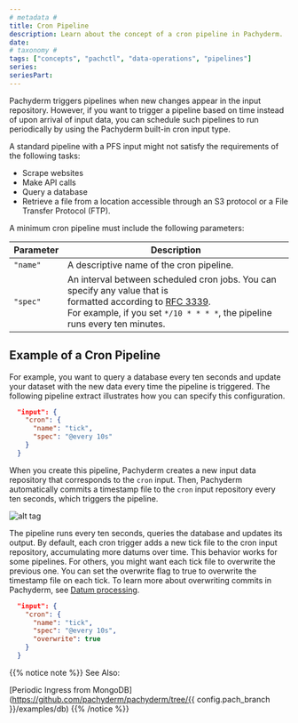```yaml
---
# metadata # 
title: Cron Pipeline
description: Learn about the concept of a cron pipeline in Pachyderm. 
date: 
# taxonomy #
tags: ["concepts", "pachctl", "data-operations", "pipelines"]
series:
seriesPart:
--- 
```


Pachyderm triggers pipelines when new changes appear in the input repository.
However, if you want to trigger a pipeline based on time instead of upon
arrival of input data, you can schedule such pipelines to run periodically
by using the Pachyderm built-in cron input type.

A standard pipeline with a PFS input might not satisfy
the requirements of the following tasks:

- Scrape websites
- Make API calls
- Query a database
- Retrieve a file from a location accessible through an S3 protocol
or a File Transfer Protocol (FTP).

A minimum cron pipeline must include the following parameters:

| Parameter  | Description  |
| ---------- | ------------ |
| `"name"`   | A descriptive name of the cron pipeline. |
| `"spec"`   | An interval between scheduled cron jobs. You can specify any value that is <br> formatted according to [RFC 3339](https://www.ietf.org/rfc/rfc3339.txt). <br> For example, if you set `*/10 * * * *`, the pipeline runs every ten minutes. |

## Example of a Cron Pipeline

For example, you want to query a database every ten seconds and update your
dataset with the new data every time the pipeline is triggered. The following
pipeline extract illustrates how you can specify this configuration.

```json
  "input": {
    "cron": {
      "name": "tick",
      "spec": "@every 10s"
    }
  }
```

When you create this pipeline, Pachyderm creates a new input data repository
that corresponds to the `cron` input. Then, Pachyderm automatically commits
a timestamp file to the `cron` input repository every ten seconds, which
triggers the pipeline.

![alt tag](../../../../assets/images/cron1.png)

The pipeline runs every ten seconds, queries the database and updates its
output. By default, each cron trigger adds a new tick file to the cron input
repository, accumulating more datums over time. This behavior works for some
pipelines. For others, you might want each tick file to overwrite the
previous one. You can set the overwrite flag to true to overwrite the
timestamp file on each tick. To learn more about overwriting commits in
Pachyderm, see [Datum processing](../datum/_index.md).

```json
  "input": {
    "cron": {
      "name": "tick",
      "spec": "@every 10s",
      "overwrite": true
    }
  }
```

{{% notice note %}} 
See Also:

[Periodic Ingress from MongoDB](https://github.com/pachyderm/pachyderm/tree/{{ config.pach_branch }}/examples/db)
{{% /notice %}}